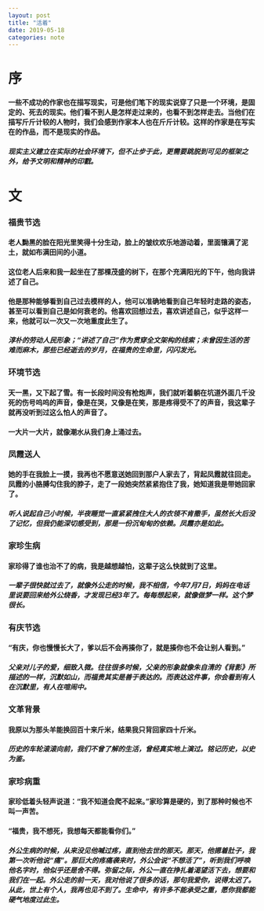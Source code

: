 ```yaml
---  
layout: post
title: "活着"
date: 2019-05-18
categories: note
---
```


# 序

#### 一些不成功的作家也在描写现实，可是他们笔下的现实说穿了只是一个环境，是固定的、死去的现实。他们看不到人是怎样走过来的，也看不到怎样走去。当他们在描写斤斤计较的人物时，我们会感到作家本人也在斤斤计较。这样的作家是在写实在的作品，而不是现实的作品。

##### 现实主义建立在实际的社会环境下，但不止步于此，更需要跳脱到可见的框架之外，给予文明和精神的印戳。

# 文

### 福贵节选

#### 老人黝黑的脸在阳光里笑得十分生动，脸上的皱纹欢乐地游动着，里面镶满了泥土，就如布满田间的小道。

#### 这位老人后来和我一起坐在了那棵茂盛的树下，在那个充满阳光的下午，他向我讲述了自己。

#### 他是那种能够看到自己过去模样的人，他可以准确地看到自己年轻时走路的姿态，甚至可以看到自己是如何衰老的。他喜欢回想过去，喜欢讲述自己，似乎这样一来，他就可以一次又一次地重度此生了。

##### 淳朴的劳动人民形象；“讲述了自己”作为贯穿全文架构的线索；未曾因生活的苦难而麻木，那些已经逝去的岁月，在福贵的生命里，闪闪发光。


### 环境节选

#### 天一黑，又下起了雪。有一长段时间没有枪炮声，我们就听着躺在坑道外面几千没死的伤号呜呜的声音，像是在哭，又像是在笑，那是疼得受不了的声音，我这辈子就再没听到过这么怕人的声音了。

#### 一大片一大片，就像潮水从我们身上涌过去。

### 凤霞送人

#### 她的手在我脸上一摸，我再也不愿意送她回到那户人家去了，背起凤霞就往回走。凤霞的小胳膊勾住我的脖子，走了一段她突然紧紧抱住了我，她知道我是带她回家了。

##### 听人说起自己小时候，半夜睡觉一直紧紧拽住大人的衣领不肯撒手，虽然长大后没了记忆，但我仍能深切感受到，那是一份沉甸甸的依赖。凤霞亦是如此。

### 家珍生病

#### 家珍得了谁也治不了的病，我是越想越怕，这辈子这么快就到了这里。

##### 一辈子很快就过去了，就像外公走的时候，我不相信，今年7月7日，妈妈在电话里说要回来给外公烧香，才发现已经3年了。每每想起来，就像做梦一样。这个梦很长。

### 有庆节选

#### “有庆，你也慢慢长大了，爹以后不会再揍你了，就是揍你也不会让别人看到。”

##### 父亲对儿子的爱，细致入微。往往很多时候，父亲的形象就像朱自清的《背影》所描述的一样，沉默如山，而福贵其实是善于表达的。而表达这件事，你会看到有人在沉默里，有人在喧闹中。

### 文革背景

#### 我原以为那头羊能换回百十来斤米，结果我只背回家四十斤米。

##### 历史的车轮滚滚向前，我们不曾了解的生活，曾经真实地上演过。铭记历史，以史为鉴。

### 家珍病重

#### 家珍低着头轻声说道：“我不知道会爬不起来。”家珍算是硬的，到了那种时候也不叫一声苦。
#### “福贵，我不想死，我想每天都能看你们。”

##### 外公生病的时候，从来没见他喊过疼，直到他去世的那天。那天，他摁着肚子，我第一次听他说“痛”。那巨大的疼痛袭来时，外公会说“不想活了”，听到我们呼唤他名字时，他似乎还是舍不得。弥留之际，外公一直在挣扎着渴望活下去，想要和我们在一起。外公走的前一天，我对他说了很多的话，那句我爱你，说得太迟了。从此，世上有个人，我再也见不到了。生命中，有许多不能承受之重，愿你我都能硬气地度过此生。